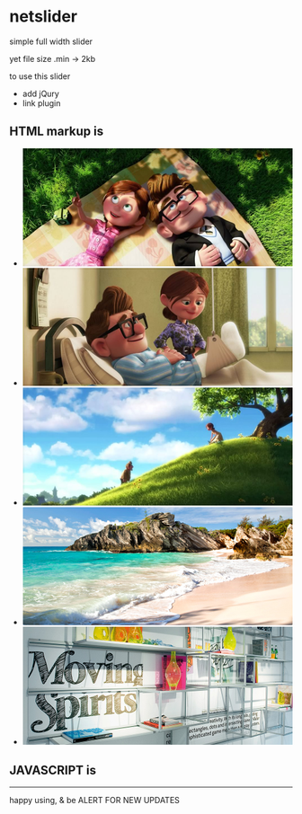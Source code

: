 netslider
=========

simple full width slider

yet file size .min -> 2kb


to use this slider

* add jQury
* link plugin


HTML markup is
--------------
<div id="sample" >
    <ul>
        <li><img src="img/1.jpg" alt=""></li>
        <li><img src="img/2.jpg" alt=""></li>
        <li><img src="img/3.jpg" alt=""></li>
        <li><img src="img/4.jpg" alt=""></li>
        <li><img src="img/5.jpg" alt=""></li>
    </ul>
</div>


JAVASCRIPT is
-------------
<script>
    

    $(function () {
        $( "#sample" ).netSlider();
    })

</script>


----------------------------------------------
happy using, & be ALERT FOR NEW UPDATES
